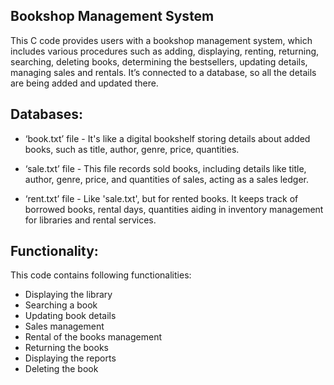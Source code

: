 Bookshop Management System
-----------------------------

This C code provides users with a bookshop management system, which includes various procedures such as adding, displaying, renting, returning, searching, deleting books, determining the bestsellers, updating details, managing sales and
rentals. It’s connected to a database, so all the details are being added and updated there.

Databases:
------------
* ‘book.txt’ file -  It's like a digital bookshelf storing details about added books, such as title, author, genre, price, quantities.

* ‘sale.txt’ file - This file records sold books, including details like title, author, genre, price, and quantities of sales, acting as a sales ledger.

* ‘rent.txt’ file - Like 'sale.txt', but for rented books. It keeps track of borrowed books, rental days, quantities aiding in inventory management for libraries and rental services.

Functionality:
--------------
This code contains following functionalities:
* Displaying the library 
* Searching a book 
* Updating book details 
* Sales management 
* Rental of the books management
* Returning the books 
* Displaying the reports
* Deleting the book
